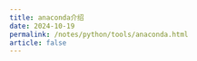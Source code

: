 ```yaml
---
title: anaconda介绍
date: 2024-10-19
permalink: /notes/python/tools/anaconda.html
article: false
---
```


